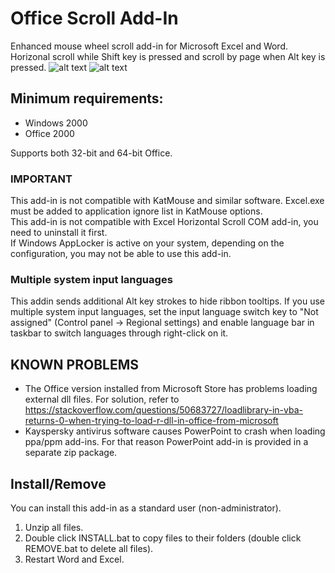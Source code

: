 # Office Scroll Add-In
Enhanced mouse wheel scroll add-in for Microsoft Excel and Word.<br/>
Horizonal scroll while Shift key is pressed and scroll by page when Alt key is pressed.
![alt text](https://github.com/T800G/OfficeScroll/blob/master/xlhscroll.gif "Excel horizontal scroll")
![alt text](https://github.com/T800G/OfficeScroll/blob/master/wdvscroll.gif "Word vertical scroll")<br/>

## Minimum requirements:
  * Windows 2000
  * Office 2000


Supports both 32-bit and 64-bit Office.

### IMPORTANT
This add-in is not compatible with KatMouse and similar software. Excel.exe must be added to application ignore list in KatMouse options.<br>
This add-in is not compatible with Excel Horizontal Scroll COM add-in, you need to uninstall it first.<br>
If Windows AppLocker is active on your system, depending on the configuration, you may not be able to use this add-in.

### Multiple system input languages
This addin sends additional Alt key strokes to hide ribbon tooltips.
If you use multiple system input languages, set the input language switch key to "Not assigned" (Control panel -> Regional settings) and enable language bar in taskbar to switch languages through right-click on it.

## KNOWN PROBLEMS
  * The Office version installed from Microsoft Store has problems loading external dll files.
For solution, refer to https://stackoverflow.com/questions/50683727/loadlibrary-in-vba-returns-0-when-trying-to-load-r-dll-in-office-from-microsoft
  * Kayspersky antivirus software causes PowerPoint to crash when loading ppa/ppm add-ins. For that reason PowerPoint add-in is provided in a separate zip package.

## Install/Remove
You can install this add-in as a standard user (non-administrator).<br/>
1. Unzip all files.<br/>
2. Double click INSTALL.bat to copy files to their folders (double click REMOVE.bat to delete all files).<br/>
3. Restart Word and Excel.
